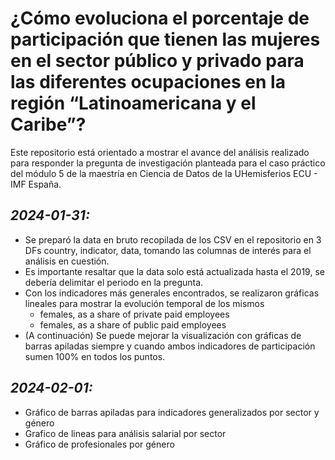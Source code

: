 # ¿Cómo evoluciona el porcentaje de participación que tienen las mujeres en el sector público y privado para las diferentes ocupaciones en la región “Latinoamericana y el Caribe”?

Este repositorio está orientado a mostrar el avance del análisis realizado para responder la pregunta de investigación planteada para el caso práctico del módulo 5 de la maestría en Ciencia de Datos de la UHemisferios ECU - IMF España.

## _2024-01-31:_

- Se preparó la data en bruto recopilada de los CSV en el repositorio en 3 DFs country, indicator, data, tomando las columnas de interés para el análisis en cuestión.
- Es importante resaltar que la data solo está actualizada hasta el 2019, se debería delimitar el periodo en la pregunta.
- Con los indicadores más generales encontrados, se realizaron gráficas lineales para mostrar la evolución temporal de los mismos
  - females, as a share of private paid employees
  - females, as a share of public paid employees
- (A continuación) Se puede mejorar la visualización con gráficas de barras apiladas siempre y cuando ambos indicadores de participación sumen 100% en todos los puntos.

## _2024-02-01:_

- Gráfico de barras apiladas para indicadores generalizados por sector y género
- Grafico de lineas para análisis salarial por sector
- Gráfico de profesionales por género
